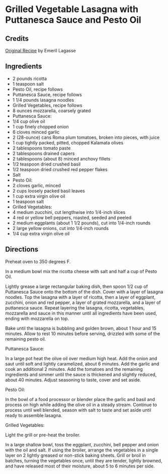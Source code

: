 # Grilled Vegetable Lasagna with Puttanesca Sauce and Pesto Oil 

## Credits

[Original Recipe](http://www.foodtv.com/recipes/re-c1/0,1724,16133,00.html "http://www.foodtv.com/recipes/re-c1/0,1724,16133,00.html") by Emeril Lagasse

## Ingredients

- 2 pounds ricotta 
- 1 teaspoon salt 
- Pesto Oil, recipe follows 
- Puttanesca Sauce, recipe follows 
- 1 1/4 pounds lasagna noodles 
- Grilled Vegetables, recipe follows 
- 8 ounces mozzarella, coarsely grated 
- Puttanesca Sauce: 
- 1/4 cup olive oil 
- 1 cup finely chopped onion 
- 6 cloves minced garlic 
- 2 (28-ounce) cans Roma plum tomatoes, broken into pieces, with juice 
- 1 cup tightly packed, pitted, chopped Kalamata olives 
- 2 tablespoons tomato paste 
- 2 tablespoons drained capers 
- 2 tablespoons (about 8) minced anchovy fillets 
- 1/2 teaspoon dried crushed basil 
- 1/2 teaspoon dried crushed red pepper flakes 
- Salt 
- Pesto Oil: 
- 2 cloves garlic, minced 
- 2 cups loosely packed basil leaves 
- 1 cup extra virgin olive oil 
- 1 teaspoon salt 
- Grilled Vegetables:
- 4 medium zucchini, cut lengthwise into 1/4-inch slices 
- 4 red or yellow bell peppers, roasted, seeded and peeled 
- 2 medium eggplants (about 1 1/2 pounds), cut into 1/4-inch rounds 
- 2 large yellow onions, cut into 1/4-inch rounds 
- 1/4 cup extra virgin olive oil

## Directions

Preheat oven to 350 degrees F.   
  
 In a medium bowl mix the ricotta cheese with salt and half a cup of Pesto Oil.   
  
 Lightly grease a large rectangular baking dish, then spoon 1/2 cup of Puttanesca Sauce onto the bottom of the dish. Cover with a layer of lasagna noodles. Top the lasagna with a layer of ricotta, then a layer of eggplant, zucchini, onion and red pepper, a layer of grated mozzarella, and a layer of puttanesca sauce. Repeat layering the lasagna, ricotta, vegetables, mozzarella and sauce in this manner until all ingredients have been used, ending with mozzarella on top.   
  
 Bake until the lasagna is bubbling and golden brown, about 1 hour and 15 minutes. Allow to rest 10 minutes before serving, drizzled with some of the remaining pesto oil.  
  
 Puttanesca Sauce:  
 In a large pot heat the olive oil over medium high heat. Add the onion and saut until soft and lightly caramelized, about 6 minutes. Add the garlic and cook an additional 2 minutes. Add the tomatoes and the remaining ingredients and simmer until the sauce is thickened and slightly reduced, about 40 minutes. Adjust seasoning to taste, cover and set aside.   
  
 Pesto Oil:   
 In the bowl of a food processor or blender place the garlic and basil and process on high while adding the olive oil in a steady stream. Continue to process until well blended, season with salt to taste and set aside until ready to assemble lasagna.   
  
 Grilled Vegetables:   
 Light the grill or pre-heat the broiler.   
  
 In a large shallow bowl, toss the eggplant, zucchini, bell pepper and onion with the oil and salt. If using the broiler, arrange the vegetables in a single layer on 2 lightly greased or non-stick baking sheets. Grill or broil in batches, turning the vegetables once, until they are tender, lightly browned, and have released most of their moisture, about 5 to 6 minutes per side.


